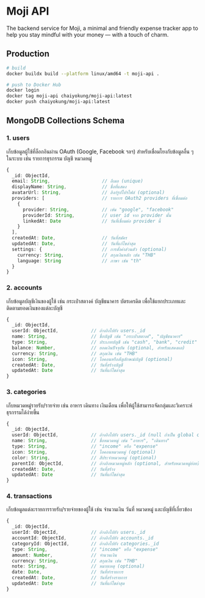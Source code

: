 # Moji API

The backend service for Moji, a minimal and friendly expense tracker app to help you stay mindful with your money — with a touch of charm.

## Production

```bash
# build
docker buildx build --platform linux/amd64 -t moji-api .

# push to Docker Hub
docker login
docker tag moji-api chaiyokung/moji-api:latest
docker push chaiyokung/moji-api:latest
```

## MongoDB Collections Schema

### 1. users

เก็บข้อมูลผู้ใช้ที่ล็อกอินผ่าน OAuth (Google, Facebook ฯลฯ) สำหรับเชื่อมโยงกับข้อมูลอื่น ๆ ในระบบ เช่น รายการธุรกรรม บัญชี หมวดหมู่

```ts
{
  _id: ObjectId,
  email: String,                   // อีเมล (unique)
  displayName: String,             // ชื่อที่แสดง
  avatarUrl: String,               // ลิงก์รูปโปรไฟล์ (optional)
  providers: [                     // รายการ OAuth2 providers ที่เชื่อมต่อ
    {
      provider: String,            // เช่น "google", "facebook"
      providerId: String,          // user id จาก provider นั้น
      linkedAt: Date               // วันที่เชื่อมต่อ provider นี้
    }
  ],
  createdAt: Date,                 // วันที่สมัคร
  updatedAt: Date,                 // วันที่แก้ไขล่าสุด
  settings: {                      // การตั้งค่าส่วนตัว (optional)
    currency: String,              // สกุลเงินหลัก เช่น "THB"
    language: String               // ภาษา เช่น "th"
  }
}
```

### 2. accounts

เก็บข้อมูลบัญชีเงินของผู้ใช้ เช่น กระเป๋าสตางค์ บัญชีธนาคาร บัตรเครดิต เพื่อใช้แยกประเภทและติดตามยอดเงินของแต่ละบัญชี

```ts
{
  _id: ObjectId,
  userId: ObjectId,            // อ้างอิงไปยัง users._id
  name: String,                // ชื่อบัญชี เช่น "กระเป๋าสตางค์", "บัญชีธนาคาร"
  type: String,                // ประเภทบัญชี เช่น "cash", "bank", "credit"
  balance: Number,             // ยอดเงินปัจจุบัน (optional, สำหรับแสดงผล)
  currency: String,            // สกุลเงิน เช่น "THB"
  icon: String,                // ไอคอนหรือสัญลักษณ์บัญชี (optional)
  createdAt: Date,             // วันที่สร้างบัญชี
  updatedAt: Date              // วันที่แก้ไขล่าสุด
}
```

### 3. categories

เก็บหมวดหมู่รายรับ/รายจ่าย เช่น อาหาร เดินทาง เงินเดือน เพื่อให้ผู้ใช้สามารถจัดกลุ่มและวิเคราะห์ธุรกรรมได้ง่ายขึ้น

```ts
{
  _id: ObjectId,
  userId: ObjectId,            // อ้างอิงไปยัง users._id (null ถ้าเป็น global category)
  name: String,                // ชื่อหมวดหมู่ เช่น "อาหาร", "เดินทาง"
  type: String,                // "income" หรือ "expense"
  icon: String,                // ไอคอนหมวดหมู่ (optional)
  color: String,               // สีประจำหมวดหมู่ (optional)
  parentId: ObjectId,          // อ้างอิงหมวดหมู่หลัก (optional, สำหรับหมวดหมู่ย่อย)
  createdAt: Date,             // วันที่สร้าง
  updatedAt: Date              // วันที่แก้ไขล่าสุด
}
```

### 4. transactions

เก็บข้อมูลแต่ละรายการรายรับ/รายจ่ายของผู้ใช้ เช่น จำนวนเงิน วันที่ หมวดหมู่ และบัญชีที่เกี่ยวข้อง

```ts
{
  _id: ObjectId,
  userId: ObjectId,            // อ้างอิงไปยัง users._id
  accountId: ObjectId,         // อ้างอิงไปยัง accounts._id
  categoryId: ObjectId,        // อ้างอิงไปยัง categories._id
  type: String,                // "income" หรือ "expense"
  amount: Number,              // จำนวนเงิน
  currency: String,            // สกุลเงิน เช่น "THB"
  note: String,                // หมายเหตุ (optional)
  date: Date,                  // วันที่ทำรายการ
  createdAt: Date,             // วันที่สร้างรายการ
  updatedAt: Date              // วันที่แก้ไขล่าสุด
}
```
